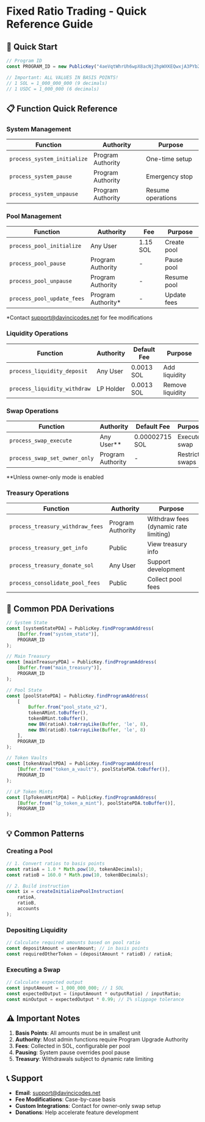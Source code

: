 # Fixed Ratio Trading - Quick Reference Guide

## 🚀 Quick Start

```javascript
// Program ID
const PROGRAM_ID = new PublicKey("4aeVqtWhrUh6wpX8acNj2hpWXKEQwxjA3PYb2sHhNyCn");

// Important: ALL VALUES IN BASIS POINTS!
// 1 SOL = 1_000_000_000 (9 decimals)
// 1 USDC = 1_000_000 (6 decimals)
```

## 📋 Function Quick Reference

### System Management
| Function | Authority | Purpose |
|----------|-----------|---------|
| `process_system_initialize` | Program Authority | One-time setup |
| `process_system_pause` | Program Authority | Emergency stop |
| `process_system_unpause` | Program Authority | Resume operations |

### Pool Management
| Function | Authority | Fee | Purpose |
|----------|-----------|-----|---------|
| `process_pool_initialize` | Any User | 1.15 SOL | Create pool |
| `process_pool_pause` | Program Authority | - | Pause pool |
| `process_pool_unpause` | Program Authority | - | Resume pool |
| `process_pool_update_fees` | Program Authority* | - | Update fees |

*Contact support@davincicodes.net for fee modifications

### Liquidity Operations
| Function | Authority | Default Fee | Purpose |
|----------|-----------|-------------|---------|
| `process_liquidity_deposit` | Any User | 0.0013 SOL | Add liquidity |
| `process_liquidity_withdraw` | LP Holder | 0.0013 SOL | Remove liquidity |

### Swap Operations
| Function | Authority | Default Fee | Purpose |
|----------|-----------|-------------|---------|
| `process_swap_execute` | Any User** | 0.00002715 SOL | Execute swap |
| `process_swap_set_owner_only` | Program Authority | - | Restrict swaps |

**Unless owner-only mode is enabled

### Treasury Operations
| Function | Authority | Purpose |
|----------|-----------|---------|
| `process_treasury_withdraw_fees` | Program Authority | Withdraw fees (dynamic rate limiting) |
| `process_treasury_get_info` | Public | View treasury info |
| `process_treasury_donate_sol` | Any User | Support development |
| `process_consolidate_pool_fees` | Public | Collect pool fees |

## 🔑 Common PDA Derivations

```javascript
// System State
const [systemStatePDA] = PublicKey.findProgramAddress(
    [Buffer.from("system_state")],
    PROGRAM_ID
);

// Main Treasury
const [mainTreasuryPDA] = PublicKey.findProgramAddress(
    [Buffer.from("main_treasury")],
    PROGRAM_ID
);

// Pool State
const [poolStatePDA] = PublicKey.findProgramAddress(
    [
        Buffer.from("pool_state_v2"),
        tokenAMint.toBuffer(),
        tokenBMint.toBuffer(),
        new BN(ratioA).toArrayLike(Buffer, 'le', 8),
        new BN(ratioB).toArrayLike(Buffer, 'le', 8)
    ],
    PROGRAM_ID
);

// Token Vaults
const [tokenAVaultPDA] = PublicKey.findProgramAddress(
    [Buffer.from("token_a_vault"), poolStatePDA.toBuffer()],
    PROGRAM_ID
);

// LP Token Mints
const [lpTokenAMintPDA] = PublicKey.findProgramAddress(
    [Buffer.from("lp_token_a_mint"), poolStatePDA.toBuffer()],
    PROGRAM_ID
);
```

## 💡 Common Patterns

### Creating a Pool
```javascript
// 1. Convert ratios to basis points
const ratioA = 1.0 * Math.pow(10, tokenADecimals);
const ratioB = 160.0 * Math.pow(10, tokenBDecimals);

// 2. Build instruction
const ix = createInitializePoolInstruction(
    ratioA,
    ratioB,
    accounts
);
```

### Depositing Liquidity
```javascript
// Calculate required amounts based on pool ratio
const depositAmount = userAmount; // in basis points
const requiredOtherToken = (depositAmount * ratioB) / ratioA;
```

### Executing a Swap
```javascript
// Calculate expected output
const inputAmount = 1_000_000_000; // 1 SOL
const expectedOutput = (inputAmount * outputRatio) / inputRatio;
const minOutput = expectedOutput * 0.99; // 1% slippage tolerance
```

## ⚠️ Important Notes

1. **Basis Points**: All amounts must be in smallest unit
2. **Authority**: Most admin functions require Program Upgrade Authority
3. **Fees**: Collected in SOL, configurable per pool
4. **Pausing**: System pause overrides pool pause
5. **Treasury**: Withdrawals subject to dynamic rate limiting

## 📞 Support

- **Email**: support@davincicodes.net
- **Fee Modifications**: Case-by-case basis
- **Custom Integrations**: Contact for owner-only swap setup
- **Donations**: Help accelerate feature development